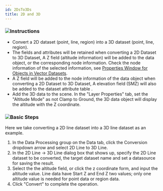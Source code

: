 ```yaml
---
id: 2DsTo3Ds
title: 2D and 3D
---
```

### ![](../../img-en/read.gif)Instructions

  * Convert a 2D dataset (point, line, region) into a 3D dataset (point, line, region).
  * The fields and attributes will be retained when converting a 2D Dataset to 3D Dataset, A Z field (altitude information) will be added to the data object, or the corresponding node information. Check the node information of the selected information, see [Properties Window for Objects in Vector Datasets](../../Visualization/Interaction/PropertyWinIntro.htm).
  * A Z field will be added to the node information of the data object when converting a 2D Dataset to 3D Dataset, A elevation field (SMZ) will also be added to the dataset attribute table .
  * Add the 3D data to the scene. In the "Layer Properties" tab, set the "Altitude Mode" as not Clamp to Ground, the 3D data object will display the altitude with the Z coordinate.

### ![](../../img-en/read.gif)Basic Steps

Here we take converting a 2D line dataset into a 3D line dataset as an
example.

  1. In the Data Processing group on the Data tab, click the Conversion dropdown arrow and select 2D Line to 3D Line.
  2. In the 2D Line -> 3D Line dialog box that shows up, specify the 2D Line dataset to be converted, the target dataset name and set a datasource for saving the result.
  3. Select the the altitude field, or click the z coordinate form, and input the altitude value. Line data have Start Z and End Z two values; only one altitude value is needed for point data or region data.
  4. Click "Convert" to complete the operation.


